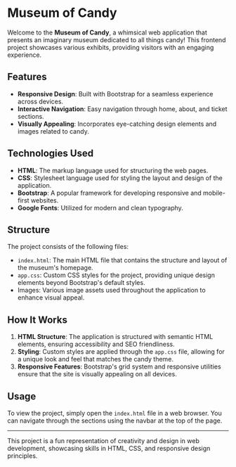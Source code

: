 # Museum of Candy

Welcome to the **Museum of Candy**, a whimsical web application that presents an imaginary museum dedicated to all things candy! This frontend project showcases various exhibits, providing visitors with an engaging experience.

## Features

- **Responsive Design**: Built with Bootstrap for a seamless experience across devices.
- **Interactive Navigation**: Easy navigation through home, about, and ticket sections.
- **Visually Appealing**: Incorporates eye-catching design elements and images related to candy.

## Technologies Used

- **HTML**: The markup language used for structuring the web pages.
- **CSS**: Stylesheet language used for styling the layout and design of the application.
- **Bootstrap**: A popular framework for developing responsive and mobile-first websites.
- **Google Fonts**: Utilized for modern and clean typography.

## Structure

The project consists of the following files:

- `index.html`: The main HTML file that contains the structure and layout of the museum's homepage.
- `app.css`: Custom CSS styles for the project, providing unique design elements beyond Bootstrap's default styles.
- Images: Various image assets used throughout the application to enhance visual appeal.

## How It Works

1. **HTML Structure**: The application is structured with semantic HTML elements, ensuring accessibility and SEO friendliness.
2. **Styling**: Custom styles are applied through the `app.css` file, allowing for a unique look and feel that matches the candy theme.
3. **Responsive Features**: Bootstrap's grid system and responsive utilities ensure that the site is visually appealing on all devices.

## Usage

To view the project, simply open the `index.html` file in a web browser. You can navigate through the sections using the navbar at the top of the page.

-----

This project is a fun representation of creativity and design in web development, showcasing skills in HTML, CSS, and responsive design principles.
